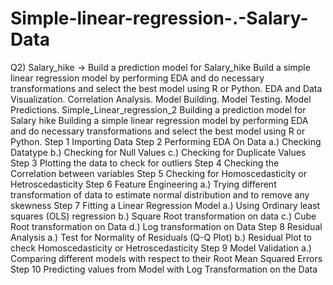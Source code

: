 # Simple-linear-regression-.-Salary-Data
Q2) Salary_hike -> Build a prediction model for Salary_hike Build a simple linear regression model by performing EDA and do necessary transformations and select the best model using R or Python. EDA and Data Visualization. Correlation Analysis. Model Building. Model Testing. Model Predictions.
Simple_Linear_regression_2
Building a prediction model for Salary hike
Building a simple linear regression model by performing EDA and do necessary transformations and select the best model using R or Python.
Step 1 Importing Data
Step 2 Performing EDA On Data
a.) Checking Datatype
b.) Checking for Null Values
c.) Checking for Duplicate Values
Step 3 Plotting the data to check for outliers
Step 4 Checking the Correlation between variables
Step 5 Checking for Homoscedasticity or Hetroscedasticity
Step 6 Feature Engineering
a.) Trying different transformation of data to estimate normal distribution and to remove any skewness
Step 7 Fitting a Linear Regression Model
a.) Using Ordinary least squares (OLS) regression
b.) Square Root transformation on data
c.) Cube Root transformation on Data
d.) Log transformation on Data
Step 8 Residual Analysis
a.) Test for Normality of Residuals (Q-Q Plot)
b.) Residual Plot to check Homoscedasticity or Hetroscedasticity
Step 9 Model Validation
a.) Comparing different models with respect to their Root Mean Squared Errors
Step 10 Predicting values from Model with Log Transformation on the Data
